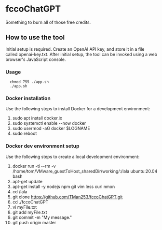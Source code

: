 # fccoChatGPT
Something to burn all of those free credits.

## How to use the tool
Initial setup is required.  Create an OpenAI API key, and store it in a file called openai-key.txt.  After initial setup, the tool can be invoked using a web browser's JavaScript console.

### Usage
      chmod 755 ./app.sh
      ./app.sh

### Docker installation
Use the following steps to install Docker for a development environment:
1. sudo apt install docker.io
2. sudo systemctl enable --now docker
3. sudo usermod -aG docker $LOGNAME
4. sudo reboot

### Docker dev environment setup
Use the following steps to create a local development environment:
1. docker run -ti --rm -v /home/tom/VMware\_guestToHost\_sharedDir/working/:/lala ubuntu:20.04 bash
2. apt-get update
3. apt-get install -y nodejs npm git vim less curl nmon
4. cd /lala
5. git clone https://github.com/TMan253/fccoChatGPT.git
6. cd ./fccoChatGPT
9. vi myFile.txt
11. git add myFile.txt
12. git commit -m "My message."
13. git push origin master
